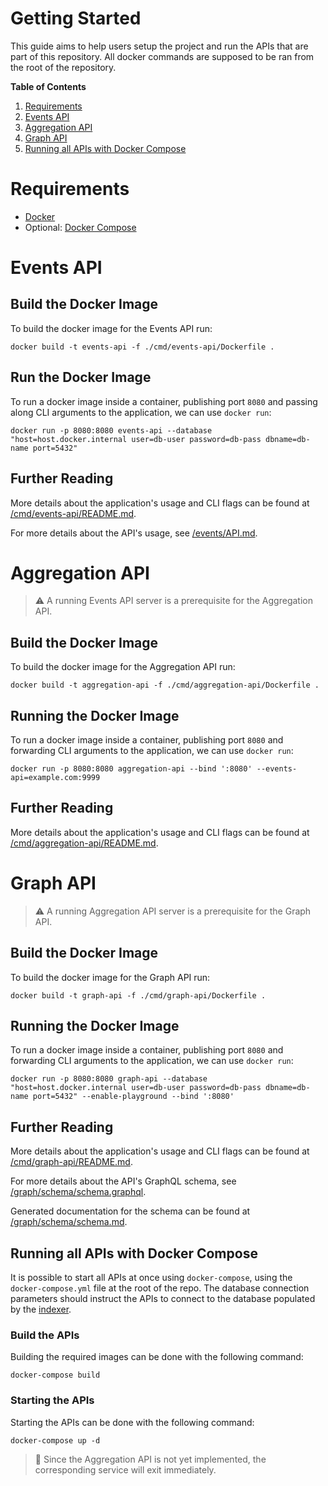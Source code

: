 # Getting Started

This guide aims to help users setup the project and run the APIs that are part of this repository.
All docker commands are supposed to be ran from the root of the repository.

**Table of Contents**

1. [Requirements](#requirements)
2. [Events API](#events-api)
3. [Aggregation API](#aggregation-api)
4. [Graph API](#graph-api)
5. [Running all APIs with Docker Compose](#running-all-apis-with-docker-compose)

# Requirements

* [Docker](https://docs.docker.com/get-docker/)
* Optional: [Docker Compose](https://docs.docker.com/compose/install/)

# Events API

## Build the Docker Image

To build the docker image for the Events API run:

```console
docker build -t events-api -f ./cmd/events-api/Dockerfile .
```

## Run the Docker Image

To run a docker image inside a container, publishing port `8080` and passing along CLI arguments to the application, we can use `docker run`:

```console
docker run -p 8080:8080 events-api --database "host=host.docker.internal user=db-user password=db-pass dbname=db-name port=5432"
```

## Further Reading

More details about the application's usage and CLI flags can be found at [/cmd/events-api/README.md](/cmd/events-api/README.md).

For more details about the API's usage, see [/events/API.md](/events/API.md).

# Aggregation API

> ⚠️ A running Events API server is a prerequisite for the Aggregation API.

## Build the Docker Image

To build the docker image for the Aggregation API run:

```console
docker build -t aggregation-api -f ./cmd/aggregation-api/Dockerfile .
```

## Running the Docker Image

To run a docker image inside a container, publishing port `8080` and forwarding CLI arguments to the application, we can use `docker run`:

```console
docker run -p 8080:8080 aggregation-api --bind ':8080' --events-api=example.com:9999
```

## Further Reading

More details about the application's usage and CLI flags can be found at [/cmd/aggregation-api/README.md](/cmd/aggregation-api/README.md).

# Graph API

> ⚠️ A running Aggregation API server is a prerequisite for the Graph API.

## Build the Docker Image

To build the docker image for the Graph API run:

```console
docker build -t graph-api -f ./cmd/graph-api/Dockerfile .
```

## Running the Docker Image

To run a docker image inside a container, publishing port `8080` and forwarding CLI arguments to the application, we can use `docker run`:

```console
docker run -p 8080:8080 graph-api --database "host=host.docker.internal user=db-user password=db-pass dbname=db-name port=5432" --enable-playground --bind ':8080'
```

## Further Reading

More details about the application's usage and CLI flags can be found at [/cmd/graph-api/README.md](/cmd/graph-api/README.md).

For more details about the API's GraphQL schema, see [/graph/schema/schema.graphql](/graph/schema/schema.graphql).

Generated documentation for the schema can be found at [/graph/schema/schema.md](/graph/schema/schema.md).

## Running all APIs with Docker Compose

It is possible to start all APIs at once using `docker-compose`, using the `docker-compose.yml` file at the root of the repo.
The database connection parameters should instruct the APIs to connect to the database populated by the [indexer](https://github.com/NFT-com/indexer).

### Build the APIs

Building the required images can be done with the following command:

```console
docker-compose build
```

### Starting the APIs

Starting the APIs can be done with the following command:

```console
docker-compose up -d
```

> 🚧 Since the Aggregation API is not yet implemented, the corresponding service will exit immediately.
